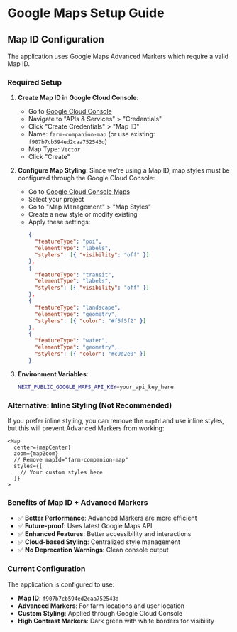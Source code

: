 # Google Maps Setup Guide

## Map ID Configuration

The application uses Google Maps Advanced Markers which require a valid Map ID. 

### Required Setup

1. **Create Map ID in Google Cloud Console**:
   - Go to [Google Cloud Console](https://console.cloud.google.com/)
   - Navigate to "APIs & Services" > "Credentials"
   - Click "Create Credentials" > "Map ID"
   - Name: `farm-companion-map` (or use existing: `f907b7cb594ed2caa752543d`)
   - Map Type: `Vector`
   - Click "Create"

2. **Configure Map Styling**:
   Since we're using a Map ID, map styles must be configured through the Google Cloud Console:
   - Go to [Google Cloud Console Maps](https://console.cloud.google.com/google/maps-apis)
   - Select your project
   - Go to "Map Management" > "Map Styles"
   - Create a new style or modify existing
   - Apply these settings:
     ```json
     {
       "featureType": "poi",
       "elementType": "labels",
       "stylers": [{ "visibility": "off" }]
     },
     {
       "featureType": "transit",
       "elementType": "labels", 
       "stylers": [{ "visibility": "off" }]
     },
     {
       "featureType": "landscape",
       "elementType": "geometry",
       "stylers": [{ "color": "#f5f5f2" }]
     },
     {
       "featureType": "water",
       "elementType": "geometry",
       "stylers": [{ "color": "#c9d2e0" }]
     }
     ```

3. **Environment Variables**:
   ```bash
   NEXT_PUBLIC_GOOGLE_MAPS_API_KEY=your_api_key_here
   ```

### Alternative: Inline Styling (Not Recommended)

If you prefer inline styling, you can remove the `mapId` and use inline styles, but this will prevent Advanced Markers from working:

```tsx
<Map
  center={mapCenter}
  zoom={mapZoom}
  // Remove mapId="farm-companion-map"
  styles={[
    // Your custom styles here
  ]}
>
```

### Benefits of Map ID + Advanced Markers

- ✅ **Better Performance**: Advanced Markers are more efficient
- ✅ **Future-proof**: Uses latest Google Maps API
- ✅ **Enhanced Features**: Better accessibility and interactions
- ✅ **Cloud-based Styling**: Centralized style management
- ✅ **No Deprecation Warnings**: Clean console output

### Current Configuration

The application is configured to use:
 - **Map ID**: `f907b7cb594ed2caa752543d`
- **Advanced Markers**: For farm locations and user location
- **Custom Styling**: Applied through Google Cloud Console
- **High Contrast Markers**: Dark green with white borders for visibility

